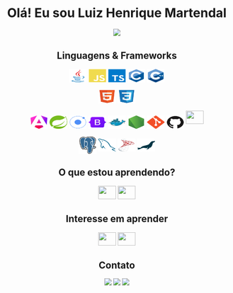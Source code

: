 <h1 align="center">Olá! Eu sou Luiz Henrique Martendal</h1>

<div align="center">
    <img height="180em" src="https://github-readme-stats.vercel.app/api/top-langs/?username=LuizMartendal&langs_count=8&hide_progress=true&theme=transparent"/>
</div>

<h2 align="center">Linguagens & Frameworks</h2>
<div align="center">
    <div style="display: inline_block;">
        <img align="center" alt="java" height="30" width="40" src="https://raw.githubusercontent.com/devicons/devicon/master/icons/java/java-original.svg">
        <img align="center" alt="js" height="30" width="40" src="https://raw.githubusercontent.com/devicons/devicon/master/icons/javascript/javascript-plain.svg">
        <img align="center" alt="ts" height="30" width="40" src="https://raw.githubusercontent.com/devicons/devicon/master/icons/typescript/typescript-plain.svg">
        <img align="center" alt="c" height="30" width="40" src="https://raw.githubusercontent.com/devicons/devicon/master/icons/c/c-original.svg">
        <img align="center" alt="c++" height="30" width="40" src="https://raw.githubusercontent.com/devicons/devicon/master/icons/cplusplus/cplusplus-original.svg">
        <br><br>
        <img align="center" alt="html" height="30" width="40" src="https://raw.githubusercontent.com/devicons/devicon/master/icons/html5/html5-original.svg">
        <img align="center" alt="css" height="30" width="40" src="https://raw.githubusercontent.com/devicons/devicon/master/icons/css3/css3-original.svg">
        <br><br>
        <img align="center" alt="an" height="30" width="40" src="https://raw.githubusercontent.com/devicons/devicon/master/icons/angular/angular-original.svg">
        <img align="center" alt="spring" height="30" width="40" src="https://raw.githubusercontent.com/devicons/devicon/master/icons/spring/spring-original.svg">
        <img align="center" alt="ionic" height="30" width="40" src="https://raw.githubusercontent.com/devicons/devicon/master/icons/ionic/ionic-original.svg">
        <img align="center" alt="bootstrap" height="30" width="40" src="https://raw.githubusercontent.com/devicons/devicon/master/icons/bootstrap/bootstrap-original.svg">
        <img align="center" alt="docker" height="30" width="40" src="https://raw.githubusercontent.com/devicons/devicon/master/icons/docker/docker-original.svg">
        <img align="center" alt="nodejs" height="30" width="40" src="https://raw.githubusercontent.com/devicons/devicon/master/icons/nodejs/nodejs-original.svg">
        <img align="center" alt="nodejs" height="30" width="40" src="https://raw.githubusercontent.com/devicons/devicon/master/icons/git/git-original.svg">
        <img align="center" alt="nodejs" height="30" width="40" src="https://raw.githubusercontent.com/devicons/devicon/master/icons/github/github-original.svg">
        <img height="30" width="40" src="https://cdn.simpleicons.org/rabbitmq" />
        <br><br>
        <img align="center" alt="postgresql height="30" width="40" src="https://raw.githubusercontent.com/devicons/devicon/master/icons/postgresql/postgresql-original.svg">
        <img align="center" alt="mysql" height="30" width="40" src="https://raw.githubusercontent.com/devicons/devicon/master/icons/mysql/mysql-original.svg">
        <img align="center" alt="microsoftsqlserver" height="30" width="40" src="https://raw.githubusercontent.com/devicons/devicon/master/icons/microsoftsqlserver/microsoftsqlserver-original.svg">
        <img align="center" alt="microsoftsqlserver" height="30" width="40" src="https://raw.githubusercontent.com/devicons/devicon/master/icons/mariadb/mariadb-original.svg">
    </div>
  </div>

<h2 align="center">O que estou aprendendo?</h2>
<div align="center">
    <div style="display: inline_block;">
        <img height="30" width="40" src="https://cdn.simpleicons.org/amazonwebservices" />
        <img height="30" width="40" src="https://cdn.simpleicons.org/python" />
    </div>
</div>

<h2 align="center">Interesse em aprender</h2>
<div align="center">
    <div style="display: inline_block;">
        <img height="30" width="40" src="https://cdn.simpleicons.org/react" />
        <img height="30" width="40" src="https://cdn.simpleicons.org/nestjs" />
    </div>
</div>

<h2 align="center">Contato</h2>
<div align="center">
    <div>
        <a href="https://instagram.com/luiz_martendal" target="_blank"><img src="https://img.shields.io/badge/-Instagram-%23E4405F?style=for-the-badge&logo=instagram&logoColor=white" target="_blank"></a> 
        <a href = "mailto:luiz.martendal52@gmail.com"><img src="https://img.shields.io/badge/-Gmail-%23333?style=for-the-badge&logo=gmail&logoColor=white" target="_blank"></a>
        <a href="https://www.linkedin.com/in/luiz-henrique-martendal-17b61a269" target="_blank"><img src="https://img.shields.io/badge/-LinkedIn-%230077B5?style=for-the-badge&logo=linkedin&logoColor=white" target="_blank"></a> 
    </div>
</div>
